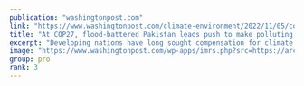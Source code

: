 ```yaml
---
publication: "washingtonpost.com"
link: "https://www.washingtonpost.com/climate-environment/2022/11/05/cop27-summit-egypt-climate-change/"
title: "At COP27, flood-battered Pakistan leads push to make polluting countries pay"
excerpt: "Developing nations have long sought compensation for climate harms. Now, the cost of global warming may be growing too great for rich countries to ignore. "
image: "https://www.washingtonpost.com/wp-apps/imrs.php?src=https://arc-anglerfish-washpost-prod-washpost.s3.amazonaws.com/public/HFVOJSI3MUCIR7LN3CWRBDZGEE.JPG&w=1440"
group: pro
rank: 3
---
```


